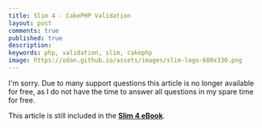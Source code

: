 ```yaml
---
title: Slim 4 - CakePHP Validation
layout: post
comments: true
published: true
description: 
keywords: php, validation, slim, cakephp
image: https://odan.github.io/assets/images/slim-logo-600x330.png
---
```


I'm sorry. Due to many support questions this article is no longer available for free,
as I do not have the time to answer all questions in my spare time for free.

This article is still included in the **[Slim 4 eBook](https://odan.github.io/donate.html)**.
